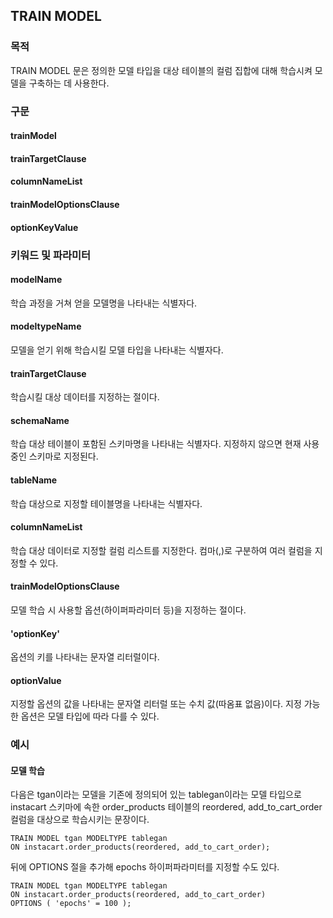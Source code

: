 ## TRAIN MODEL

### 목적

TRAIN MODEL 문은 정의한 모델 타입을 대상 테이블의 컬럼 집합에 대해 학습시켜 모델을 구축하는 데 사용한다.


### 구문

#### trainModel
<object type="image/svg+xml" data="./diagram/trainModel1.rrd.svg" class="object"></object>
<object type="image/svg+xml" data="./diagram/trainModel2.rrd.svg" class="object"></object>

#### trainTargetClause
<object type="image/svg+xml" data="./diagram/trainTargetClause.rrd.svg" class="object" width="100%" height="100%"></object>

#### columnNameList
<object type="image/svg+xml" data="./diagram/columnNameList.rrd.svg" class="object"></object>

#### trainModelOptionsClause
<object type="image/svg+xml" data="./diagram/trainModelOptionsClause.rrd.svg" class="object" width="100%" height="100%"></object>

#### optionKeyValue
<object type="image/svg+xml" data="./diagram/optionKeyValue.rrd.svg" class="object"></object>


### 키워드 및 파라미터

#### modelName

학습 과정을 거쳐 얻을 모델명을 나타내는 식별자다.

#### modeltypeName

모델을 얻기 위해 학습시킬 모델 타입을 나타내는 식별자다.

#### trainTargetClause

학습시킬 대상 데이터를 지정하는 절이다.

#### schemaName

학습 대상 테이블이 포함된 스키마명을 나타내는 식별자다. 지정하지 않으면 현재 사용 중인 스키마로 지정된다.

#### tableName

학습 대상으로 지정할 테이블명을 나타내는 식별자다.

#### columnNameList

학습 대상 데이터로 지정할 컬럼 리스트를 지정한다. 컴마(,)로 구분하여 여러 컬럼을 지정할 수 있다.

#### trainModelOptionsClause

모델 학습 시 사용할 옵션(하이퍼파라미터 등)을 지정하는 절이다.

#### 'optionKey'

옵션의 키를 나타내는 문자열 리터럴이다.

#### optionValue

지정할 옵션의 값을 나타내는 문자열 리터럴 또는 수치 값(따옴표 없음)이다.
지정 가능한 옵션은 모델 타입에 따라 다를 수 있다.


### 예시

#### 모델 학습

다음은 tgan이라는 모델을 기존에 정의되어 있는 tablegan이라는 모델 타입으로 instacart 스키마에 속한 order\_products 테이블의 reordered, add\_to\_cart\_order 컬럼을 대상으로 학습시키는 문장이다.
```console
TRAIN MODEL tgan MODELTYPE tablegan
ON instacart.order_products(reordered, add_to_cart_order);
```

뒤에 OPTIONS 절을 추가해 epochs 하이퍼파라미터를 지정할 수도 있다.
```console
TRAIN MODEL tgan MODELTYPE tablegan
ON instacart.order_products(reordered, add_to_cart_order)
OPTIONS ( 'epochs' = 100 );
```

